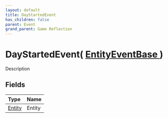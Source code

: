 ```yaml
---
layout: default
title: DayStartedEvent
has_children: false
parent: Event
grand_parent: Game Reflection
---
```

# DayStartedEvent( [ EntityEventBase ](/docs/game-reflection/events/entity_event_base) )
Description 

## Fields

| Type | Name |
|:-------------|:--------------|
| [Entity](/docs/game-reflection/classes/entity) | Entity |

